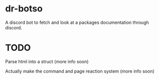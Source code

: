 # dr-botso
A discord bot to fetch and look at a packages documentation through discord.

# TODO
Parse html into a struct (more info soon)

Actually make the command and page reaction system (more info soon)

